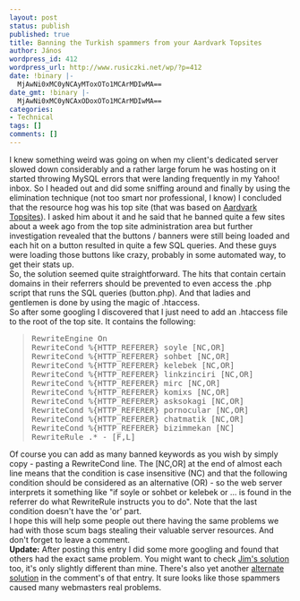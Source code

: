 ```yaml
---
layout: post
status: publish
published: true
title: Banning the Turkish spammers from your Aardvark Topsites
author: János
wordpress_id: 412
wordpress_url: http://www.rusiczki.net/wp/?p=412
date: !binary |-
  MjAwNi0xMC0yNCAyMToxOTo1MCArMDIwMA==
date_gmt: !binary |-
  MjAwNi0xMC0yNCAxODoxOTo1MCArMDIwMA==
categories:
- Technical
tags: []
comments: []
---
```

<p>I knew something weird was going on when my client's dedicated server slowed down considerably and a rather large forum he was hosting on it started throwing MySQL errors that were landing frequently in my Yahoo! inbox. So I headed out and did some sniffing around and finally by using the elimination technique (not too smart nor professional, I know) I concluded that the resource hog was his top site (that was based on <a href="http://www.aardvarktopsitesphp.com/">Aardvark Topsites</a>). I asked him about it and he said that he banned quite a few sites about a week ago from the top site administration area but further investigation revealed that the buttons / banners were still being loaded and each hit on a button resulted in quite a few SQL queries. And these guys were loading those buttons like crazy, probably in some automated way, to get their stats up.<br />
So, the solution seemed quite straightforward. The hits that contain certain domains in their referrers should be prevented to even access the .php script that runs the SQL queries (button.php). And that ladies and gentlemen is done by using the magic of .htaccess.<br />
So after some googling I discovered that I just need to add an .htaccess file to the root of the top site. It contains the following:</p>
<blockquote><pre>RewriteEngine On
RewriteCond %{HTTP_REFERER} soyle [NC,OR]
RewriteCond %{HTTP_REFERER} sohbet [NC,OR]
RewriteCond %{HTTP_REFERER} kelebek [NC,OR]
RewriteCond %{HTTP_REFERER} linkzinciri [NC,OR]
RewriteCond %{HTTP_REFERER} mirc [NC,OR]
RewriteCond %{HTTP_REFERER} komixs [NC,OR]
RewriteCond %{HTTP_REFERER} asksokagi [NC,OR]
RewriteCond %{HTTP_REFERER} pornocular [NC,OR]
RewriteCond %{HTTP_REFERER} chatmatik [NC,OR]
RewriteCond %{HTTP_REFERER} bizimmekan [NC]
RewriteRule .* - [F,L]</pre>
</blockquote>
<p>Of course you can add as many banned keywords as you wish by simply copy - pasting a RewriteCond line. The [NC,OR] at the end of almost each line means that the condition is case insensitive (NC) and that the following condition should be considered as an alternative (OR) - so the web server interprets it something like "if soyle or sohbet or kelebek or ... is found in the referrer do what RewriteRule instructs you to do". Note that the last condition doesn't have the 'or' part.<br />
I hope this will help some people out there having the same problems we had with those scum bags stealing their valuable server resources. And don't forget to leave a comment.<br />
<b>Update:</b> After posting this entry I did some more googling and found that others had the exact same problem. You might want to check <a href="http://www.jimwestergren.com/stop-the-topsites-spam/">Jim's solution</a> too, it's only slightly different than mine. There's also yet another <a href="http://www.jimwestergren.com/stop-the-topsites-spam/#comment-23193">alternate solution</a> in the comment's of that entry. It sure looks like those spammers caused many webmasters real problems.</p>
